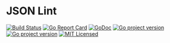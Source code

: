 # JSON Lint
[![Build Status](https://travis-ci.org/gosidekick/jsonlint.svg?branch=master)](https://travis-ci.org/gosidekick/jsonlint)
[![Go Report Card](https://goreportcard.com/badge/github.com/gosidekick/jsonlint)](https://goreportcard.com/report/github.com/gosidekick/jsonlint)
[![GoDoc](https://godoc.org/github.com/gosidekick/jsonlint?status.png)](https://godoc.org/github.com/gosidekick/jsonlint)
[![Go project version](https://badge.fury.io/go/github.com/gosidekick/jsonlint.svg)](https://badge.fury.io/go/github.com/gosidekick/jsonlint)
[![Go project version](https://badge.fury.io/go/github.com%2Fgosidekick%2Fjsonlint.svg)](https://badge.fury.io/go/github.com/gosidekick/jsonlint)
[![MIT Licensed](https://img.shields.io/badge/license-MIT-green.svg)](https://tldrlegal.com/license/mit-license)


